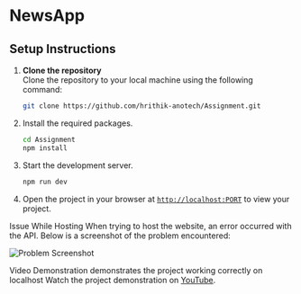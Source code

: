 # NewsApp

## Setup Instructions

1. **Clone the repository**  
   Clone the repository to your local machine using the following command:
   ```sh
   git clone https://github.com/hrithik-anotech/Assignment.git


2. Install the required packages.
    ```sh
    cd Assignment
    npm install
    ```

3. Start the development server.
    ```sh
    npm run dev
    ```

1. Open the project in your browser at [`http://localhost:PORT`](http://localhost:PORT) to view your project.


Issue While Hosting
When trying to host the website, an error occurred with the API. 
Below is a screenshot of the problem encountered:

![Problem Screenshot](./src/assets/home.png)

Video Demonstration
demonstrates the project working correctly on localhost
Watch the project demonstration on [YouTube](https://youtu.be/xAX5-nj53uQ?si=Ffsgp2UbKhoVwiqw).